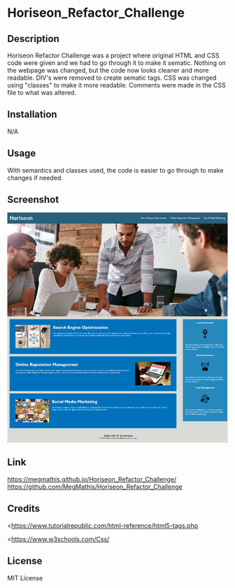 # Horiseon_Refactor_Challenge

## Description

Horiseon Refactor Challenge was a project where original HTML and CSS code were given and we had to go through it to make it sematic. Nothing on the webpage was changed, but the code now looks cleaner and more readable. DIV's were removed to create sematic tags. CSS was changed using "classes" to make it more readable. Comments were made in the CSS file to what was altered.

## Installation

N/A

## Usage

With semantics and classes used, the code is easier to go through to make changes if needed.

## Screenshot

![Home_Page.](./assets/images/Horiseon_screenshot_mine.png)

## Link

https://megmathis.github.io/Horiseon_Refactor_Challenge/
https://github.com/MegMathis/Horiseon_Refactor_Challenge

## Credits

<https://www.tutorialrepublic.com/html-reference/html5-tags.php

<https://www.w3schools.com/Css/

## License

MIT License
